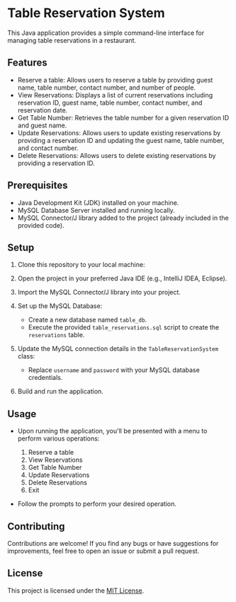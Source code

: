 # Table Reservation System

This Java application provides a simple command-line interface for managing table reservations in a restaurant.

## Features

- Reserve a table: Allows users to reserve a table by providing guest name, table number, contact number, and number of people.
- View Reservations: Displays a list of current reservations including reservation ID, guest name, table number, contact number, and reservation date.
- Get Table Number: Retrieves the table number for a given reservation ID and guest name.
- Update Reservations: Allows users to update existing reservations by providing a reservation ID and updating the guest name, table number, and contact number.
- Delete Reservations: Allows users to delete existing reservations by providing a reservation ID.

## Prerequisites

- Java Development Kit (JDK) installed on your machine.
- MySQL Database Server installed and running locally.
- MySQL Connector/J library added to the project (already included in the provided code).

## Setup

1. Clone this repository to your local machine:

2. Open the project in your preferred Java IDE (e.g., IntelliJ IDEA, Eclipse).

3. Import the MySQL Connector/J library into your project.

4. Set up the MySQL Database:
   - Create a new database named `table_db`.
   - Execute the provided `table_reservations.sql` script to create the `reservations` table.

5. Update the MySQL connection details in the `TableReservationSystem` class:
   - Replace `username` and `password` with your MySQL database credentials.

6. Build and run the application.

## Usage

- Upon running the application, you'll be presented with a menu to perform various operations:
  1. Reserve a table
  2. View Reservations
  3. Get Table Number
  4. Update Reservations
  5. Delete Reservations
  0. Exit

- Follow the prompts to perform your desired operation.

## Contributing

Contributions are welcome! If you find any bugs or have suggestions for improvements, feel free to open an issue or submit a pull request.

## License

This project is licensed under the [MIT License](LICENSE).
